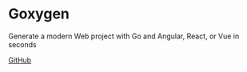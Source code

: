 # Goxygen

Generate a modern Web project with Go and Angular, React, or Vue in seconds

[GitHub](https://github.com/Shpota/goxygen)